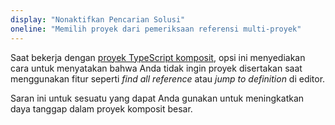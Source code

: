 ```yaml
---
display: "Nonaktifkan Pencarian Solusi"
oneline: "Memilih proyek dari pemeriksaan referensi multi-proyek"
---
```


Saat bekerja dengan [proyek TypeScript komposit](/docs/handbook/project-references.html), opsi ini menyediakan cara untuk menyatakan bahwa Anda tidak ingin proyek disertakan saat menggunakan fitur seperti _find all reference_ atau _jump to definition_ di editor.

Saran ini untuk sesuatu yang dapat Anda gunakan untuk meningkatkan daya tanggap dalam proyek komposit besar.